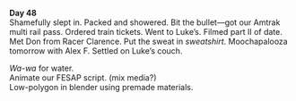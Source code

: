 **Day 48**  
Shamefully slept in. Packed and showered. Bit the bullet—got our Amtrak multi rail pass. Ordered train tickets. Went to Luke’s. Filmed part II of date. Met Don from Racer Clarence. Put the sweat in *sweatshirt*. Moochapalooza tomorrow with Alex F. Settled on Luke’s couch.

*Wa-wa* for water.  
Animate our FESAP script. (mix media?)  
Low-polygon in blender using premade materials.